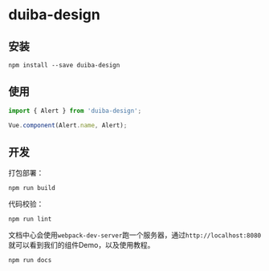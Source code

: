 # duiba-design

## 安装

```
npm install --save duiba-design
```

## 使用

```js
import { Alert } from 'duiba-design';

Vue.component(Alert.name, Alert);
```

## 开发

打包部署：

```
npm run build
```

代码校验：

```
npm run lint
```

文档中心会使用`webpack-dev-server`跑一个服务器，通过`http://localhost:8080`就可以看到我们的组件Demo，以及使用教程。

```
npm run docs
```

